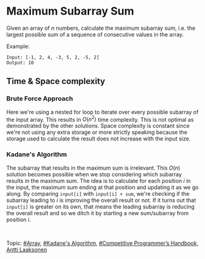 # Maximum Subarray Sum
Given an array of <var>n</var> numbers, calculate the maximum subarray sum, i.e. the largest
possible sum of a sequence of consecutive values in the array.

Example:
```
Input: [-1, 2, 4, -3, 5, 2, -5, 2]
Output: 10
```

## Time & Space complexity

### Brute Force Approach
Here we're using a nested for loop to iterate over every possible subarray of the input array. This
results in $O(n^2)$ time complexity. This is not optimal as demonstrated by the other solutions.
Space complexity is constant since we're not using any extra storage or more strictly speaking
because the storage used to calculate the result does not increase with the input size.

### Kadane's Algorithm
The subarray that results in the maximum sum is irrelevant. This $O(n)$ solution becomes possible
when we stop considering which subarray results in the maximum sum. The idea is to calculate for
each position <var>i</var> in the input, the maximum sum ending at that position and updating it
as we go along. By comparing `input[i]` with `input[i] + sum`, we're checking if the subarray
leading to <var>i</var> is improving the overall result or not. If it turns out that `input[i]` is
greater on its own, that means the leading subarray is reducing the overall result and so we ditch
it by starting a new sum/subarray from position <var>i</var>.

</br>

Topic: [#Array](), [#Kadane's Algorithm](), [#Competitive Programmer’s Handbook, Antti Laaksonen]()
